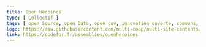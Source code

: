 ```yaml
---
title: Open Héroïnes
type: [ Collectif ]
tags: [ open Source, open Data, open gov, innovation ouverte, communs, inclusion numérique ]
logo: https://raw.githubusercontent.com/multi-coop/multi-site-contents/main/texts/network/images/open-heroines.png
link: https://codefor.fr/assemblies/openheroines
---
```

